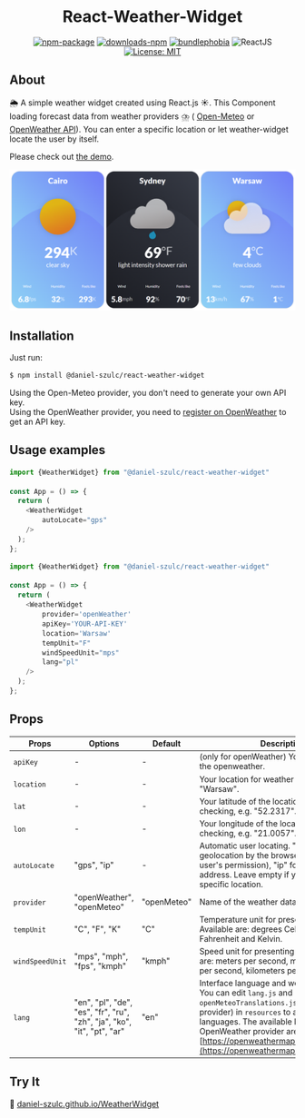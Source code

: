 <h1 align="center"> React-Weather-Widget  </h1>
<div align="center">

[![npm-package](https://img.shields.io/npm/v/@daniel-szulc/react-weather-widget?label=npm%20package)](https://www.npmjs.com/package/@daniel-szulc/react-weather-widget)
[![downloads-npm](https://img.shields.io/npm/d18m/@daniel-szulc/react-weather-widget)](https://www.npmjs.com/package/@daniel-szulc/react-weather-widget)
[![bundlephobia](https://img.shields.io/bundlephobia/min/@daniel-szulc/react-weather-widget?label=size)](https://bundlephobia.com/package/@daniel-szulc/react-weather-widget)
![ReactJS](https://img.shields.io/badge/React-61DAFB?logo=react&logoColor=white)
[![License: MIT](https://img.shields.io/badge/License-MIT-yellow.svg)](https://opensource.org/licenses/MIT)
</div>

## About

🌦 A simple weather widget created using  React.js ☀. This Component loading forecast data from weather providers ⛈ ( [Open-Meteo](https://open-meteo.com) or [OpenWeather API](https://openweathermap.org)). You can enter a specific location or let weather-widget locate the user by itself.

Please check out [the demo](https://daniel-szulc.github.io/#/react-weather-widget).

<img src="/weather_widget.png"  alt="Weather Widget"/>

## Installation

Just run:

```sh
$ npm install @daniel-szulc/react-weather-widget
```

Using the Open-Meteo provider, you don't need to generate your own API key. </br>
Using the OpenWeather provider, you need to [register on OpenWeather](https://home.openweathermap.org/users/sign_up) to get an API key.

## Usage examples

```js
import {WeatherWidget} from "@daniel-szulc/react-weather-widget"

const App = () => {
  return (
    <WeatherWidget
        autoLocate="gps"
    />
  );
};
```

```js
import {WeatherWidget} from "@daniel-szulc/react-weather-widget"

const App = () => {
  return (
    <WeatherWidget
        provider='openWeather'
        apiKey='YOUR-API-KEY'
        location='Warsaw'
        tempUnit="F"
        windSpeedUnit="mps"
        lang="pl"
    />
  );
};
```

## Props

| Props           | Options                                                                 | Default      | Description                                                                                                                                                                                                                                                                                                                                             |
|-----------------|-------------------------------------------------------------------------|--------------|---------------------------------------------------------------------------------------------------------------------------------------------------------------------------------------------------------------------------------------------------------------------------------------------------------------------------------------------------------|
| `apiKey`        | -                                                                       | -            | (only for openWeather) Your api key from the openweather.                                                                                                                                                                                                                                                                                               |
| `location`      | -                                                                       | -            | Your location for weather checking, e.g. "Warsaw".                                                                                                                                                                                                                                                                                                      |
| `lat`           | -                                                                       | -            | Your latitude of the location for weather checking, e.g. "52.2317".                                                                                                                                                                                                                                                                                     |
| `lon`           | -                                                                       | -            | Your longitude of the location for weather checking, e.g. "21.0057".                                                                                                                                                                                                                                                                                    |
| `autoLocate`    | "gps", "ip"                                                             | -            | Automatic user locating. "gps" for geolocation by the browser (requires the user's permission), "ip" for location by IP address. Leave empty if you want to enter a specific location.                                                                                                                                                                  |
| `provider`      | "openWeather", "openMeteo"                                              | "openMeteo"  | Name of the weather data provider.                                                                                                                                                                                                                                                                                                                      |
| `tempUnit`      | "C", "F", "K"                                                           | "C"          | Temperature unit for presenting data. Available are: degrees Celsius, degrees Fahrenheit and Kelvin.                                                                                                                                                                                                                                                    |
| `windSpeedUnit` | "mps", "mph", "fps", "kmph"                                             | "kmph"       | Speed unit for presenting data. Available are: meters per second, miles per hour, feet per second, kilometers per hour.                                                                                                                                                                                                                                 |
| `lang`          | "en", "pl", "de", "es", "fr", "ru", "zh", "ja", "ko", "it", "pt", "ar"  | "en"         | Interface language and weather provider. You can edit `lang.js` and `openMeteoTranslations.js` (for OpenMeteo provider) in `resources` to add more languages. The available languages for the OpenWeather provider are listed at: [https://openweathermap.org/current#multi](https://openweathermap.org/current#multi) |

## Try It

🔗 [daniel-szulc.github.io/WeatherWidget](https://daniel-szulc.github.io/#/react-weather-widget)
